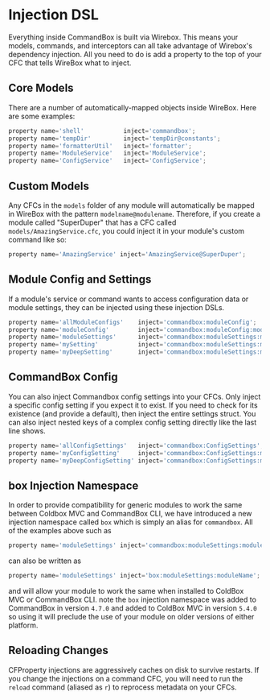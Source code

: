 # Injection DSL

Everything inside CommandBox is built via Wirebox. This means your models, commands, and interceptors can all take advantage of Wirebox's dependency injection. All you need to do is add a property to the top of your CFC that tells WireBox what to inject.

## Core Models

There are a number of automatically-mapped objects inside WireBox. Here are some examples:

```javascript
property name='shell'           inject='commandbox';
property name='tempDir'         inject='tempDir@constants';
property name='formatterUtil'   inject='formatter';
property name='ModuleService'   inject='ModuleService';
property name='ConfigService'   inject='ConfigService';
```

## Custom Models

Any CFCs in the `models` folder of any module will automatically be mapped in WireBox with the pattern `modelname@modulename`. Therefore, if you create a module called "SuperDuper" that has a CFC called `models/AmazingService.cfc`, you could inject it in your module's custom command like so:

```javascript
property name='AmazingService' inject='AmazingService@SuperDuper';
```

## Module Config and Settings

If a module's service or command wants to access configuration data or module settings, they can be injected using these injection DSLs.

```javascript
property name='allModuleConfigs'    inject='commandbox:moduleConfig';
property name='moduleConfig'        inject='commandbox:moduleConfig:moduleName';
property name='moduleSettings'      inject='commandbox:moduleSettings:moduleName';
property name='mySetting'           inject='commandbox:moduleSettings:moduleName:mySetting';
property name='myDeepSetting'       inject='commandbox:moduleSettings:moduleName:mySetting';
```

## CommandBox Config

You can also inject Commandbox config settings into your CFCs. Only inject a specific config setting if you expect it to exist. If you need to check for its existence \(and provide a default\), then inject the entire settings struct. You can also inject nested keys of a complex config setting directly like the last line shows.

```javascript
property name='allConfigSettings'   inject='commandbox:ConfigSettings';
property name='myConfigSetting'     inject='commandbox:ConfigSettings:myConfigSetting';
property name='myDeepConfigSetting' inject='commandbox:ConfigSettings:myConfigSetting.nested.keys.here';
```

## box Injection Namespace

In order to provide compatibility for generic modules to work the same between Coldbox MVC and CommandBox CLI, we have introduced a new injection namespace called `box` which is simply an alias for `commandbox`. All of the examples above such as

```javascript
property name='moduleSettings' inject='commandbox:moduleSettings:moduleName';
```

can also be written as

```javascript
property name='moduleSettings' inject='box:moduleSettings:moduleName';
```

and will allow your module to work the same when installed to ColdBox MVC or CommandBox CLI. note the `box` injection namespace was added to CommandBox in version `4.7.0` and added to ColdBox MVC in version `5.4.0` so using it will preclude the use of your module on older versions of either platform.

## Reloading Changes

CFProperty injections are aggressively caches on disk to survive restarts. If you change the injections on a command CFC, you will need to run the `reload` command \(aliased as `r`\) to reprocess metadata on your CFCs.

